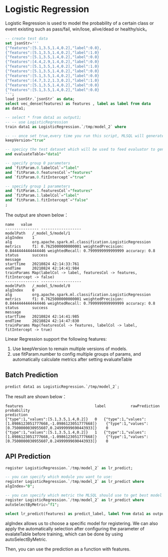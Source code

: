 # Logistic Regression

Logistic Regression is used to model the probability of a certain class or event existing such as pass/fail, win/lose, alive/dead or healthy/sick。

```sql
-- create test data
set jsonStr='''
{"features":[5.1,3.5,1.4,0.2],"label":0.0},
{"features":[5.1,3.5,1.4,0.2],"label":1.0}
{"features":[5.1,3.5,1.4,0.2],"label":0.0}
{"features":[4.4,2.9,1.4,0.2],"label":0.0}
{"features":[5.1,3.5,1.4,0.2],"label":1.0}
{"features":[5.1,3.5,1.4,0.2],"label":0.0}
{"features":[5.1,3.5,1.4,0.2],"label":0.0}
{"features":[4.7,3.2,1.3,0.2],"label":1.0}
{"features":[5.1,3.5,1.4,0.2],"label":0.0}
{"features":[5.1,3.5,1.4,0.2],"label":0.0}
''';
load jsonStr.`jsonStr` as data;
select vec_dense(features) as features , label as label from data
as data1;

-- select * from data1 as output1;
-- -- use LogisticRegression
train data1 as LogisticRegression.`/tmp/model_2` where

-- -- once set true,every time you run this script, MLSQL will generate new directory for you model
keepVersion="true" 

-- specicy the test dataset which will be used to feed evaluator to generate some metrics e.g. F1, Accurate
and evaluateTable="data1"

-- specify group 0 parameters
and `fitParam.0.labelCol`="label"
and `fitParam.0.featuresCol`="features"
and `fitParam.0.fitIntercept`="true"

-- specify group 1 parameters
and `fitParam.1.featuresCol`="features"
and `fitParam.1.labelCol`="label"
and `fitParam.1.fitIntercept`="false"
;
```

The output are shown below：

```
name   value
---------------	------------------
modelPath	/_model_5/model/1
algIndex	1
alg	        org.apache.spark.ml.classification.LogisticRegression
metrics	    f1: 0.7625000000000001 weightedPrecision: 0.8444444444444446 weightedRecall: 0.7999999999999999 accuracy: 0.8
status	    success
message	
startTime	20210824 42:14:33:761
endTime	    20210824 42:14:41:984
trainParams	Map(labelCol -> label, featuresCol -> features, fitIntercept -> false)
---------------	------------------
modelPath	/_model_5/model/0
algIndex	0
alg	        org.apache.spark.ml.classification.LogisticRegression
metrics	    f1: 0.7625000000000001 weightedPrecision: 0.8444444444444446 weightedRecall: 0.7999999999999999 accuracy: 0.8
status	    success
message	
startTime	20210824 42:14:41:985
endTime	    20210824 42:14:47:830
trainParams	Map(featuresCol -> features, labelCol -> label, fitIntercept -> true)
```

Linear Regression support the following features:
1. Use keepVersion to remain multiple versions of models.
2. use fitParam.number to config multiple groups of params, and automatically calculate metrics after setting evaluateTable



## Batch Prediction

```
predict data1 as LogisticRegression.`/tmp/model_2`;
```

The result are shown below：

```
features	                            label	        rawPrediction	                                    probability	                                                    prediction
{"type":1,"values":[5.1,3.5,1.4,0.2]}	0	{"type":1,"values":[1.0986123051777668,-1.0986123051777668]}	{"type":1,"values":[0.7500000030955607,0.24999999690443933]}	0
{"type":1,"values":[5.1,3.5,1.4,0.2]}	1	{"type":1,"values":[1.0986123051777668,-1.0986123051777668]}	{"type":1,"values":[0.7500000030955607,0.24999999690443933]}	0
```

## API Prediction


```sql
register LogisticRegression.`/tmp/model_2` as lr_predict;

-- you can specify which module you want to use:
register LogisticRegression.`/tmp/model_2` as lr_predict where
algIndex="0";

-- you can specify which metric the MLSQL should use to get best model
register LogisticRegression.`/tmp/model_2` as lr_predict where
autoSelectByMetric="f1";

select lr_predict(features) as predict_label, label from data1 as output;
```

algIndex allows us to choose a specific model for registering. We can also apply the automatically selection after configuring the parameter of evalateTable before training, which can be done by using autoSelectByMetric.

Then, you can use the prediction as a function with features.
